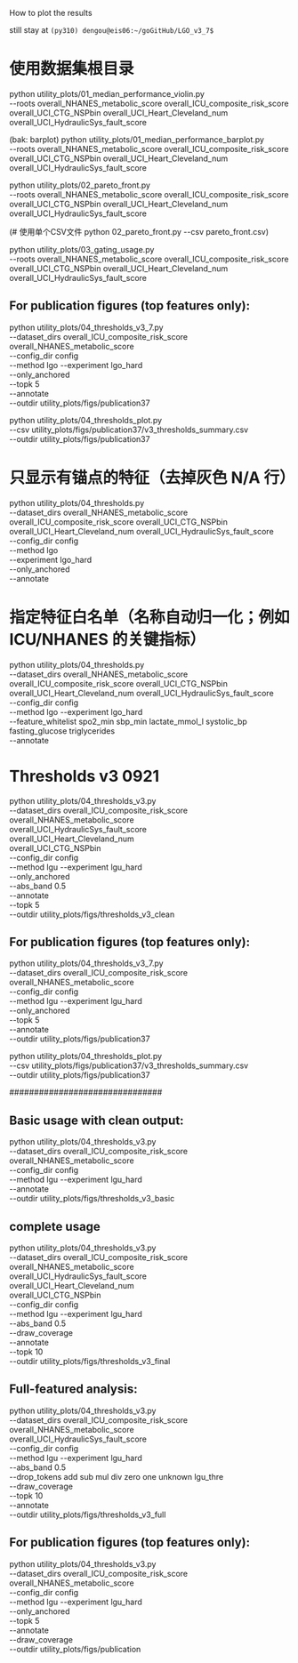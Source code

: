 
How to plot the results

still stay at ```(py310) dengou@eis06:~/goGitHub/LGO_v3_7$ ```

# 使用数据集根目录
python utility_plots/01_median_performance_violin.py \
--roots overall_NHANES_metabolic_score overall_ICU_composite_risk_score overall_UCI_CTG_NSPbin overall_UCI_Heart_Cleveland_num overall_UCI_HydraulicSys_fault_score 

(bak: barplot)
python utility_plots/01_median_performance_barplot.py \
--roots overall_NHANES_metabolic_score overall_ICU_composite_risk_score overall_UCI_CTG_NSPbin overall_UCI_Heart_Cleveland_num overall_UCI_HydraulicSys_fault_score 


python utility_plots/02_pareto_front.py \
--roots overall_NHANES_metabolic_score overall_ICU_composite_risk_score overall_UCI_CTG_NSPbin overall_UCI_Heart_Cleveland_num overall_UCI_HydraulicSys_fault_score 

(# 使用单个CSV文件 python 02_pareto_front.py --csv pareto_front.csv)



python utility_plots/03_gating_usage.py \
--roots overall_NHANES_metabolic_score overall_ICU_composite_risk_score overall_UCI_CTG_NSPbin overall_UCI_Heart_Cleveland_num overall_UCI_HydraulicSys_fault_score 



## For publication figures (top features only):
python utility_plots/04_thresholds_v3_7.py \
  --dataset_dirs overall_ICU_composite_risk_score overall_NHANES_metabolic_score \
  --config_dir config \
  --method lgo --experiment lgo_hard \
  --only_anchored \
  --topk 5 \
  --annotate \
  --outdir utility_plots/figs/publication37


python  utility_plots/04_thresholds_plot.py \
  --csv utility_plots/figs/publication37/v3_thresholds_summary.csv \
  --outdir utility_plots/figs/publication37




# 只显示有锚点的特征（去掉灰色 N/A 行）
python utility_plots/04_thresholds.py \
  --dataset_dirs overall_NHANES_metabolic_score overall_ICU_composite_risk_score overall_UCI_CTG_NSPbin overall_UCI_Heart_Cleveland_num overall_UCI_HydraulicSys_fault_score \
  --config_dir config \
  --method lgo \
  --experiment lgo_hard \
  --only_anchored \
  --annotate

# 指定特征白名单（名称自动归一化；例如 ICU/NHANES 的关键指标）
python utility_plots/04_thresholds.py \
  --dataset_dirs overall_NHANES_metabolic_score overall_ICU_composite_risk_score overall_UCI_CTG_NSPbin overall_UCI_Heart_Cleveland_num overall_UCI_HydraulicSys_fault_score \
  --config_dir config \
  --method lgo --experiment lgo_hard \
  --feature_whitelist spo2_min sbp_min lactate_mmol_l systolic_bp fasting_glucose triglycerides \
  --annotate




# Thresholds v3 0921

python utility_plots/04_thresholds_v3.py \
  --dataset_dirs overall_ICU_composite_risk_score overall_NHANES_metabolic_score \
                overall_UCI_HydraulicSys_fault_score \
                 overall_UCI_Heart_Cleveland_num \
                 overall_UCI_CTG_NSPbin \
  --config_dir config \
  --method lgu --experiment lgu_hard \
  --only_anchored \
  --abs_band 0.5 \
  --annotate \
  --topk 5 \
  --outdir utility_plots/figs/thresholds_v3_clean

## For publication figures (top features only):
python utility_plots/04_thresholds_v3_7.py \
  --dataset_dirs overall_ICU_composite_risk_score overall_NHANES_metabolic_score \
  --config_dir config \
  --method lgu --experiment lgu_hard \
  --only_anchored \
  --topk 5 \
  --annotate \
  --outdir utility_plots/figs/publication37


python  utility_plots/04_thresholds_plot.py \
  --csv utility_plots/figs/publication37/v3_thresholds_summary.csv \
  --outdir utility_plots/figs/publication37









###############################
## Basic usage with clean output:
python utility_plots/04_thresholds_v3.py \
  --dataset_dirs overall_ICU_composite_risk_score overall_NHANES_metabolic_score \
  --config_dir config \
  --method lgu --experiment lgu_hard \
  --annotate \
  --outdir utility_plots/figs/thresholds_v3_basic

## complete usage
python utility_plots/04_thresholds_v3.py \
  --dataset_dirs overall_ICU_composite_risk_score overall_NHANES_metabolic_score \
                 overall_UCI_HydraulicSys_fault_score \
                 overall_UCI_Heart_Cleveland_num \
                 overall_UCI_CTG_NSPbin \
  --config_dir config \
  --method lgu --experiment lgu_hard \
  --abs_band 0.5 \
  --draw_coverage \
  --annotate \
  --topk 10 \
  --outdir utility_plots/figs/thresholds_v3_final

## Full-featured analysis:
python utility_plots/04_thresholds_v3.py \
  --dataset_dirs overall_ICU_composite_risk_score overall_NHANES_metabolic_score \
                 overall_UCI_HydraulicSys_fault_score \
  --config_dir config \
  --method lgu --experiment lgu_hard \
  --abs_band 0.5 \
  --drop_tokens add sub mul div zero one unknown lgu_thre \
  --draw_coverage \
  --topk 10 \
  --annotate \
  --outdir utility_plots/figs/thresholds_v3_full

## For publication figures (top features only):
python utility_plots/04_thresholds_v3.py \
  --dataset_dirs overall_ICU_composite_risk_score overall_NHANES_metabolic_score \
  --config_dir config \
  --method lgu --experiment lgu_hard \
  --only_anchored \
  --topk 5 \
  --annotate \
  --draw_coverage \
  --outdir utility_plots/figs/publication


